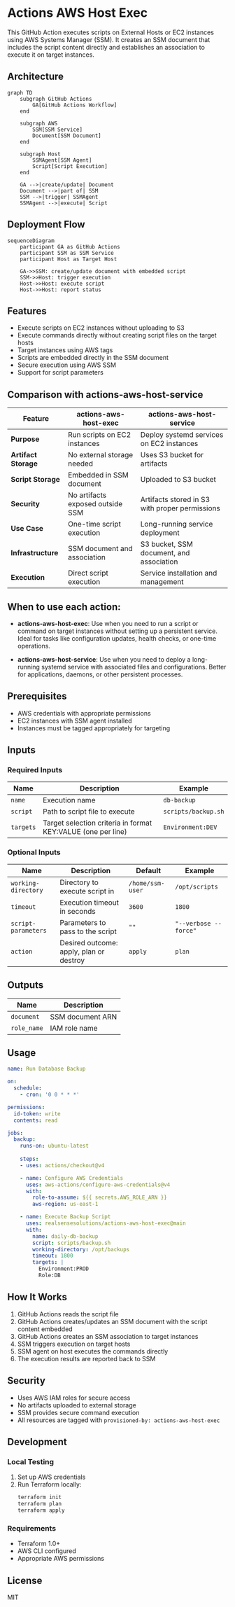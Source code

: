 # Actions AWS Host Exec

This GitHub Action executes scripts on External Hosts or EC2 instances using AWS Systems Manager (SSM). It creates an SSM document that includes the script content directly and establishes an association to execute it on target instances.

## Architecture

```mermaid
graph TD
    subgraph GitHub Actions
        GA[GitHub Actions Workflow]
    end

    subgraph AWS
        SSM[SSM Service]
        Document[SSM Document]
    end

    subgraph Host
        SSMAgent[SSM Agent]
        Script[Script Execution]
    end

    GA -->|create/update| Document
    Document -->|part of| SSM
    SSM -->|trigger| SSMAgent
    SSMAgent -->|execute| Script
```

## Deployment Flow

```mermaid
sequenceDiagram
    participant GA as GitHub Actions
    participant SSM as SSM Service
    participant Host as Target Host

    GA->>SSM: create/update document with embedded script
    SSM->>Host: trigger execution
    Host->>Host: execute script
    Host->>Host: report status
```

## Features

- Execute scripts on EC2 instances without uploading to S3
- Execute commands directly without creating script files on the target hosts
- Target instances using AWS tags
- Scripts are embedded directly in the SSM document
- Secure execution using AWS SSM
- Support for script parameters

## Comparison with actions-aws-host-service

| Feature | actions-aws-host-exec | actions-aws-host-service |
|---------|------------------------|--------------------------|
| **Purpose** | Run scripts on EC2 instances | Deploy systemd services on EC2 instances |
| **Artifact Storage** | No external storage needed | Uses S3 bucket for artifacts |
| **Script Storage** | Embedded in SSM document | Uploaded to S3 bucket |
| **Security** | No artifacts exposed outside SSM | Artifacts stored in S3 with proper permissions |
| **Use Case** | One-time script execution | Long-running service deployment |
| **Infrastructure** | SSM document and association | S3 bucket, SSM document, and association |
| **Execution** | Direct script execution | Service installation and management |

## When to use each action:

- **actions-aws-host-exec**: Use when you need to run a script or command on target instances without setting up a persistent service. Ideal for tasks like configuration updates, health checks, or one-time operations.

- **actions-aws-host-service**: Use when you need to deploy a long-running systemd service with associated files and configurations. Better for applications, daemons, or other persistent processes.

## Prerequisites

- AWS credentials with appropriate permissions
- EC2 instances with SSM agent installed
- Instances must be tagged appropriately for targeting

## Inputs

### Required Inputs

| Name | Description | Example |
|------|-------------|---------|
| `name` | Execution name | `db-backup` |
| `script` | Path to script file to execute | `scripts/backup.sh` |
| `targets` | Target selection criteria in format KEY:VALUE (one per line) | `Environment:DEV` |

### Optional Inputs

| Name | Description | Default | Example |
|------|-------------|---------|---------|
| `working-directory` | Directory to execute script in | `/home/ssm-user` | `/opt/scripts` |
| `timeout` | Execution timeout in seconds | `3600` | `1800` |
| `script-parameters` | Parameters to pass to the script | `""` | `"--verbose --force"` |
| `action` | Desired outcome: apply, plan or destroy | `apply` | `plan` |

## Outputs

| Name | Description |
|------|-------------|
| `document` | SSM document ARN |
| `role_name` | IAM role name |

## Usage

```yaml
name: Run Database Backup

on:
  schedule:
    - cron: '0 0 * * *'

permissions:
  id-token: write
  contents: read

jobs:
  backup:
    runs-on: ubuntu-latest
    
    steps:
    - uses: actions/checkout@v4

    - name: Configure AWS Credentials
      uses: aws-actions/configure-aws-credentials@v4
      with:
        role-to-assume: ${{ secrets.AWS_ROLE_ARN }}
        aws-region: us-east-1

    - name: Execute Backup Script
      uses: realsensesolutions/actions-aws-host-exec@main
      with:
        name: daily-db-backup
        script: scripts/backup.sh
        working-directory: /opt/backups
        timeout: 1800
        targets: |
          Environment:PROD
          Role:DB
```

## How It Works

1. GitHub Actions reads the script file
2. GitHub Actions creates/updates an SSM document with the script content embedded
3. GitHub Actions creates an SSM association to target instances
4. SSM triggers execution on target hosts
5. SSM agent on host executes the commands directly
6. The execution results are reported back to SSM

## Security

- Uses AWS IAM roles for secure access
- No artifacts uploaded to external storage
- SSM provides secure command execution
- All resources are tagged with `provisioned-by: actions-aws-host-exec`

## Development

### Local Testing

1. Set up AWS credentials
2. Run Terraform locally:
   ```bash
   terraform init
   terraform plan
   terraform apply
   ```

### Requirements

- Terraform 1.0+
- AWS CLI configured
- Appropriate AWS permissions

## License

MIT